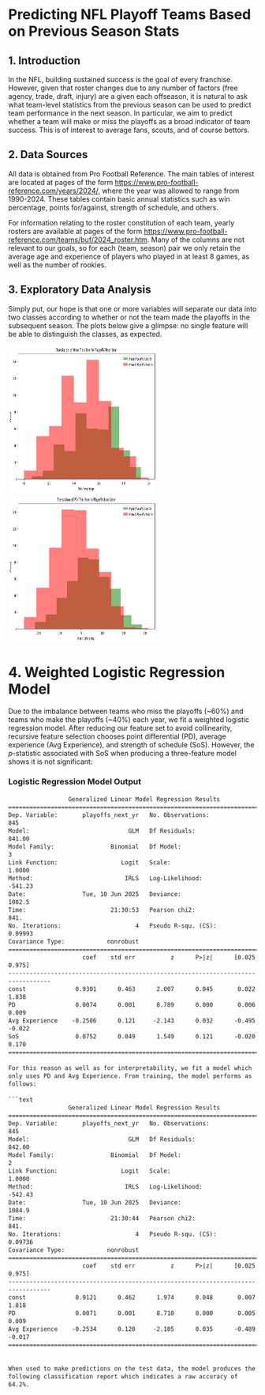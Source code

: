 # **Predicting NFL Playoff Teams Based on Previous Season Stats**

## 1. Introduction

In the NFL, building sustained success is the goal of every franchise. However, given that roster changes due to any number of factors (free agency, trade, draft, injury) are a given each offseason, it is natural to ask what team-level statistics from the previous season can be used to predict team performance in the next season. In particular, we aim to predict whether a team will make or miss the playoffs as a broad indicator of team success. This is of interest to average fans, scouts, and of course bettors.

## 2. Data Sources

All data is obtained from Pro Football Reference. The main tables of interest are located at pages of the form https://www.pro-football-reference.com/years/2024/, where the year was allowed to range from 1990-2024. These tables contain basic annual statistics such as win percentage, points for/against, strength of schedule, and others.

For information relating to the roster constitution of each team, yearly rosters are available at pages of the form https://www.pro-football-reference.com/teams/buf/2024_roster.htm. Many of the columns are not relevant to our goals, so for each (team, season) pair we only retain the average age and experience of players who played in at least 8 games, as well as the number of rookies.

## 3. Exploratory Data Analysis

Simply put, our hope is that one or more variables will separate our data into two classes according to whether or not the team made the playoffs in the subsequent season. The plots below give a glimpse: no single feature will be able to distinguish the classes, as expected.

<p float="left">
  <img src="https://github.com/crdurham/nfl_playoff_predictor/blob/main/images/win_percent_to_playoffs.png" width="300" height="300">
  <img src="https://github.com/crdurham/nfl_playoff_predictor/blob/main/images/pd_to_playoffs.png" width="300" height="300">

</p>

# 4. Weighted Logistic Regression Model

Due to the imbalance between teams who miss the playoffs (~60%) and teams who make the playoffs (~40%) each year, we fit a weighted logistic regression model. After reducing our feature set to avoid collinearity, recursive feature selection chooses point differential (PD), average experience (Avg Experience), and strength of schedule (SoS). However, the $p$-statistic associated with SoS when producing a three-feature model shows it is not significant:

### Logistic Regression Model Output

```text
                 Generalized Linear Model Regression Results                  
==============================================================================
Dep. Variable:       playoffs_next_yr   No. Observations:                  845
Model:                            GLM   Df Residuals:                   841.00
Model Family:                Binomial   Df Model:                            3
Link Function:                  Logit   Scale:                          1.0000
Method:                          IRLS   Log-Likelihood:                -541.23
Date:                Tue, 10 Jun 2025   Deviance:                       1082.5
Time:                        21:30:53   Pearson chi2:                     841.
No. Iterations:                     4   Pseudo R-squ. (CS):            0.09993
Covariance Type:            nonrobust                                         
==================================================================================
                     coef    std err          z      P>|z|      [0.025      0.975]
----------------------------------------------------------------------------------
const              0.9301      0.463      2.007      0.045       0.022       1.838
PD                 0.0074      0.001      8.789      0.000       0.006       0.009
Avg Experience    -0.2586      0.121     -2.143      0.032      -0.495      -0.022
SoS                0.0752      0.049      1.549      0.121      -0.020       0.170
=================================================================================='''

For this reason as well as for interpretability, we fit a model which only uses PD and Avg Experience. From training, the model performs as follows:

```text
                 Generalized Linear Model Regression Results                  
==============================================================================
Dep. Variable:       playoffs_next_yr   No. Observations:                  845
Model:                            GLM   Df Residuals:                   842.00
Model Family:                Binomial   Df Model:                            2
Link Function:                  Logit   Scale:                          1.0000
Method:                          IRLS   Log-Likelihood:                -542.43
Date:                Tue, 10 Jun 2025   Deviance:                       1084.9
Time:                        21:30:44   Pearson chi2:                     841.
No. Iterations:                     4   Pseudo R-squ. (CS):            0.09736
Covariance Type:            nonrobust                                         
==================================================================================
                     coef    std err          z      P>|z|      [0.025      0.975]
----------------------------------------------------------------------------------
const              0.9121      0.462      1.974      0.048       0.007       1.818
PD                 0.0071      0.001      8.710      0.000       0.005       0.009
Avg Experience    -0.2534      0.120     -2.105      0.035      -0.489      -0.017
=================================================================================='''


When used to make predictions on the test data, the model produces the following classification report which indicates a raw accuracy of 64.2%.

